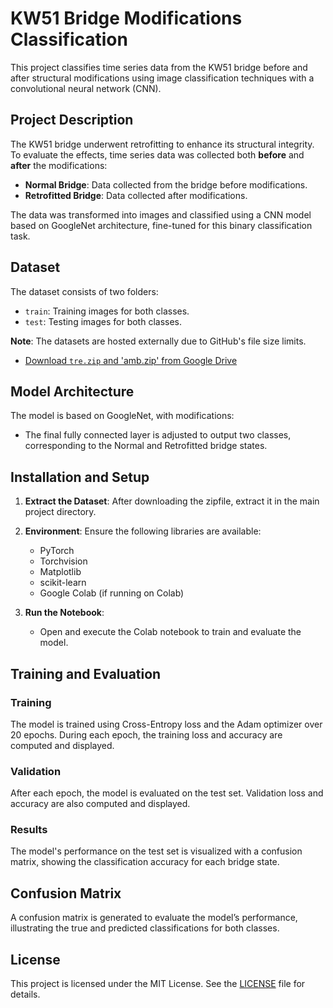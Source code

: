 # KW51 Bridge Modifications Classification

This project classifies time series data from the KW51 bridge before and after structural modifications using image classification techniques with a convolutional neural network (CNN).

## Project Description

The KW51 bridge underwent retrofitting to enhance its structural integrity. To evaluate the effects, time series data was collected both **before** and **after** the modifications:
- **Normal Bridge**: Data collected from the bridge before modifications.
- **Retrofitted Bridge**: Data collected after modifications.

The data was transformed into images and classified using a CNN model based on GoogleNet architecture, fine-tuned for this binary classification task.

## Dataset

The dataset consists of two folders:
- `train`: Training images for both classes.
- `test`: Testing images for both classes.

**Note**: The datasets are hosted externally due to GitHub's file size limits.

- [Download `tre.zip` and 'amb.zip' from Google Drive](https://drive.google.com/drive/folders/1vPwom8AetBAnPkCyaNuyQ8Wgo00WNjWN?usp=drive_link)



## Model Architecture

The model is based on GoogleNet, with modifications:
- The final fully connected layer is adjusted to output two classes, corresponding to the Normal and Retrofitted bridge states.

## Installation and Setup

1. **Extract the Dataset**: After downloading the zipfile, extract it in the main project directory.
2. **Environment**: Ensure the following libraries are available:
   - PyTorch
   - Torchvision
   - Matplotlib
   - scikit-learn
   - Google Colab (if running on Colab)

3. **Run the Notebook**:
   - Open and execute the Colab notebook to train and evaluate the model.

## Training and Evaluation

### Training
The model is trained using Cross-Entropy loss and the Adam optimizer over 20 epochs. During each epoch, the training loss and accuracy are computed and displayed.

### Validation
After each epoch, the model is evaluated on the test set. Validation loss and accuracy are also computed and displayed.

### Results
The model's performance on the test set is visualized with a confusion matrix, showing the classification accuracy for each bridge state.

## Confusion Matrix

A confusion matrix is generated to evaluate the model’s performance, illustrating the true and predicted classifications for both classes.

## License

This project is licensed under the MIT License. See the [LICENSE](LICENSE) file for details.
